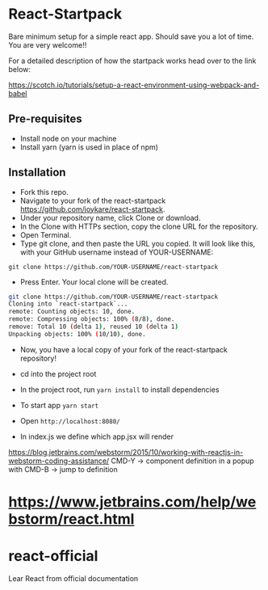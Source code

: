 # React-Startpack
Bare minimum setup for a simple react app. Should save you a lot of time. You are very welcome!!

For a detailed description of how the startpack works head over to the link below:

https://scotch.io/tutorials/setup-a-react-environment-using-webpack-and-babel

## Pre-requisites 

* Install node on your machine
* Install yarn (yarn is used in place of npm)

## Installation

* Fork this repo.
* Navigate to your fork of the react-startpack https://github.com/joykare/react-startpack.
* Under your repository name, click Clone or download.
* In the Clone with HTTPs section, copy the clone URL for the repository.
* Open Terminal.
* Type git clone, and then paste the URL you copied. It will look like this, with your GitHub username instead of YOUR-USERNAME:
```{bash}
git clone https://github.com/YOUR-USERNAME/react-startpack
```
* Press Enter. Your local clone will be created.
```bash
git clone https://github.com/YOUR-USERNAME/react-startpack
Cloning into `react-startpack`...
remote: Counting objects: 10, done.
remote: Compressing objects: 100% (8/8), done.
remove: Total 10 (delta 1), reused 10 (delta 1)
Unpacking objects: 100% (10/10), done.
```
* Now, you have a local copy of your fork of the react-startpack repository!
* cd into the project root
* In the project root, run `yarn install` to install dependencies
* To start app `yarn start`
* Open `http://localhost:8080/`

* In index.js we define which app.jsx will render


https://blog.jetbrains.com/webstorm/2015/10/working-with-reactjs-in-webstorm-coding-assistance/
CMD-Y -> component definition in a popup with
CMD-B -> jump to definition

https://www.jetbrains.com/help/webstorm/react.html
=======
# react-official
Lear React from official documentation

